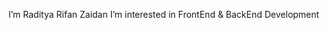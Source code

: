 I’m Raditya Rifan Zaidan
I’m interested in FrontEnd & BackEnd Development

<!---
ipangoi/ipangoi is a ✨ special ✨ repository because its `README.md` (this file) appears on your GitHub profile.
You can click the Preview link to take a look at your changes.
--->

